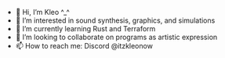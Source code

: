 - 👋 Hi, I’m Kleo ^_^
- 👀 I’m interested in sound synthesis, graphics, and simulations
- 🌱 I’m currently learning Rust and Terraform
- 💞️ I’m looking to collaborate on programs as artistic expression
- 📫 How to reach me: Discord @itzkleonow

<!---
faceplate-kleo/faceplate-kleo is a ✨ special ✨ repository because its `README.md` (this file) appears on your GitHub profile.
You can click the Preview link to take a look at your changes.
--->
